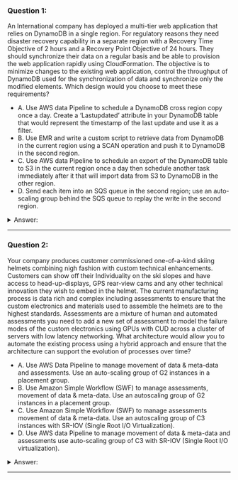 ### Question 1:

An International company has deployed a multi-tier web application that relies on DynamoDB in a single region. For regulatory reasons they need disaster recovery capability in a separate region with a Recovery Time Objective of 2 hours and a Recovery Point Objective of 24 hours. They should synchronize their data on a regular basis and be able to provision the web application rapidly using CloudFormation. The objective is to minimize changes to the existing web application, control the throughput of DynamoDB used for the synchronization of data and synchronize only the modified elements. Which design would you choose to meet these requirements?

- A. Use AWS data Pipeline to schedule a DynamoDB cross region copy once a day. Create a ‘Lastupdated’ attribute in your DynamoDB table that would represent the timestamp of the last update and use it as a filter.
- B. Use EMR and write a custom script to retrieve data from DynamoDB in the current region using a SCAN operation and push it to DynamoDB in the second region. 
- C. Use AWS data Pipeline to schedule an export of the DynamoDB table to S3 in the current region once a day then schedule another task immediately after it that will import data from S3 to DynamoDB in the other region. 
- D. Send each item into an SQS queue in the second region; use an auto-scaling group behind the SQS queue to replay the write in the second region. 

<details><summary>Answer:</summary><p>
[A]

Categories:
[S3, SQS, CloudFormation, DynamoDB, EMR]

Explanation:

Question 1@http://jayendrapatil.com/aws-data-pipeline/

A: https://aws.amazon.com/blogs/aws/copy-dynamodb-data-between-regions-using-the-aws-data-pipeline/

A: Refer 

B: No Schedule and throughput control

C: With AWS Data pipeline the data can be copied directly to other DynamoDB table

D: Not Automated to replay the write

</p></details><hr>

### Question 2:

Your company produces customer commissioned one-of-a-kind skiing helmets combining nigh fashion with custom technical enhancements. Customers can show off their Individuality on the ski slopes and have access to head-up-displays, GPS rear-view cams and any other technical innovation they wish to embed in the helmet. The current manufacturing process is data rich and complex including assessments to ensure that the custom electronics and materials used to assemble the helmets are to the highest standards. Assessments are a mixture of human and automated assessments you need to add a new set of assessment to model the failure modes of the custom electronics using GPUs with CUD across a cluster of servers with low latency networking. What architecture would allow you to automate the existing process using a hybrid approach and ensure that the architecture can support the evolution of processes over time?

- A. Use AWS Data Pipeline to manage movement of data & meta-data and assessments. Use an auto-scaling group of G2 instances in a placement group. 
- B. Use Amazon Simple Workflow (SWF) to manage assessments, movement of data & meta-data. Use an autoscaling group of G2 instances in a placement group. 
- C. Use Amazon Simple Workflow (SWF) to manage assessments movement of data & meta-data. Use an autoscaling group of C3 instances with SR-IOV (Single Root I/O Virtualization). 
- D. Use AWS data Pipeline to manage movement of data & meta-data and assessments use auto-scaling group of C3 with SR-IOV (Single Root I/O virtualization). 

<details><summary>Answer:</summary><p>
[]

Categories:
[SES, RDS, SWF]

Explanation:

Question 2@http://jayendrapatil.com/aws-data-pipeline/

A: Involves mixture of human assessments

B: Human and automated assessments with GPU and low latency networking

C: C3 and SR-IOV won’t provide GPU as well as Enhanced networking needs to be enabled

D: Involves mixture of human assessments

</p></details><hr>

